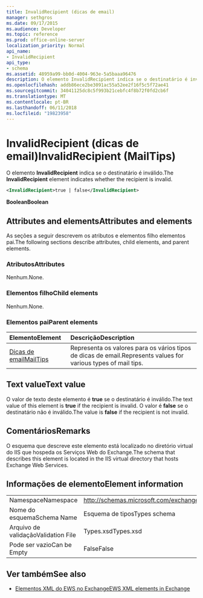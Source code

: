 ```yaml
---
title: InvalidRecipient (dicas de email)
manager: sethgros
ms.date: 09/17/2015
ms.audience: Developer
ms.topic: reference
ms.prod: office-online-server
localization_priority: Normal
api_name:
- InvalidRecipient
api_type:
- schema
ms.assetid: 48959a99-bb0d-4004-963e-5a5baaa96476
description: O elemento InvalidRecipient indica se o destinatário é inválido.
ms.openlocfilehash: addb86ece2be3091ac55a52ee2f16f5c5f72ae41
ms.sourcegitcommit: 34041125dc8c5f993b21cebfc4f8b72f0fd2cb6f
ms.translationtype: MT
ms.contentlocale: pt-BR
ms.lasthandoff: 06/11/2018
ms.locfileid: "19823958"
---
```

# <a name="invalidrecipient-mailtips"></a><span data-ttu-id="1c145-103">InvalidRecipient (dicas de email)</span><span class="sxs-lookup"><span data-stu-id="1c145-103">InvalidRecipient (MailTips)</span></span>

<span data-ttu-id="1c145-104">O elemento **InvalidRecipient** indica se o destinatário é inválido.</span><span class="sxs-lookup"><span data-stu-id="1c145-104">The **InvalidRecipient** element indicates whether the recipient is invalid.</span></span> 
  
```XML
<InvalidRecipient>true | false</InvalidRecipient>
```

 <span data-ttu-id="1c145-105">**Boolean**</span><span class="sxs-lookup"><span data-stu-id="1c145-105">**Boolean**</span></span>
## <a name="attributes-and-elements"></a><span data-ttu-id="1c145-106">Attributes and elements</span><span class="sxs-lookup"><span data-stu-id="1c145-106">Attributes and elements</span></span>

<span data-ttu-id="1c145-107">As seções a seguir descrevem os atributos e elementos filho elementos pai.</span><span class="sxs-lookup"><span data-stu-id="1c145-107">The following sections describe attributes, child elements, and parent elements.</span></span>
  
### <a name="attributes"></a><span data-ttu-id="1c145-108">Atributos</span><span class="sxs-lookup"><span data-stu-id="1c145-108">Attributes</span></span>

<span data-ttu-id="1c145-109">Nenhum.</span><span class="sxs-lookup"><span data-stu-id="1c145-109">None.</span></span>
  
### <a name="child-elements"></a><span data-ttu-id="1c145-110">Elementos filho</span><span class="sxs-lookup"><span data-stu-id="1c145-110">Child elements</span></span>

<span data-ttu-id="1c145-111">Nenhum.</span><span class="sxs-lookup"><span data-stu-id="1c145-111">None.</span></span>
  
### <a name="parent-elements"></a><span data-ttu-id="1c145-112">Elementos pai</span><span class="sxs-lookup"><span data-stu-id="1c145-112">Parent elements</span></span>

|<span data-ttu-id="1c145-113">**Elemento**</span><span class="sxs-lookup"><span data-stu-id="1c145-113">**Element**</span></span>|<span data-ttu-id="1c145-114">**Descrição**</span><span class="sxs-lookup"><span data-stu-id="1c145-114">**Description**</span></span>|
|:-----|:-----|
|[<span data-ttu-id="1c145-115">Dicas de email</span><span class="sxs-lookup"><span data-stu-id="1c145-115">MailTips</span></span>](mailtips.md) <br/> |<span data-ttu-id="1c145-116">Representa os valores para os vários tipos de dicas de email.</span><span class="sxs-lookup"><span data-stu-id="1c145-116">Represents values for various types of mail tips.</span></span>  <br/> |
   
## <a name="text-value"></a><span data-ttu-id="1c145-117">Text value</span><span class="sxs-lookup"><span data-stu-id="1c145-117">Text value</span></span>

<span data-ttu-id="1c145-118">O valor de texto deste elemento é **true** se o destinatário é inválido.</span><span class="sxs-lookup"><span data-stu-id="1c145-118">The text value of this element is **true** if the recipient is invalid.</span></span> <span data-ttu-id="1c145-119">O valor é **false** se o destinatário não é inválido.</span><span class="sxs-lookup"><span data-stu-id="1c145-119">The value is **false** if the recipient is not invalid.</span></span> 
  
## <a name="remarks"></a><span data-ttu-id="1c145-120">Comentários</span><span class="sxs-lookup"><span data-stu-id="1c145-120">Remarks</span></span>

<span data-ttu-id="1c145-121">O esquema que descreve este elemento está localizado no diretório virtual do IIS que hospeda os Serviços Web do Exchange.</span><span class="sxs-lookup"><span data-stu-id="1c145-121">The schema that describes this element is located in the IIS virtual directory that hosts Exchange Web Services.</span></span>
  
## <a name="element-information"></a><span data-ttu-id="1c145-122">Informações de elemento</span><span class="sxs-lookup"><span data-stu-id="1c145-122">Element information</span></span>

|||
|:-----|:-----|
|<span data-ttu-id="1c145-123">Namespace</span><span class="sxs-lookup"><span data-stu-id="1c145-123">Namespace</span></span>  <br/> |http://schemas.microsoft.com/exchange/services/2006/types  <br/> |
|<span data-ttu-id="1c145-124">Nome do esquema</span><span class="sxs-lookup"><span data-stu-id="1c145-124">Schema Name</span></span>  <br/> |<span data-ttu-id="1c145-125">Esquema de tipos</span><span class="sxs-lookup"><span data-stu-id="1c145-125">Types schema</span></span>  <br/> |
|<span data-ttu-id="1c145-126">Arquivo de validação</span><span class="sxs-lookup"><span data-stu-id="1c145-126">Validation File</span></span>  <br/> |<span data-ttu-id="1c145-127">Types.xsd</span><span class="sxs-lookup"><span data-stu-id="1c145-127">Types.xsd</span></span>  <br/> |
|<span data-ttu-id="1c145-128">Pode ser vazio</span><span class="sxs-lookup"><span data-stu-id="1c145-128">Can be Empty</span></span>  <br/> |<span data-ttu-id="1c145-129">False</span><span class="sxs-lookup"><span data-stu-id="1c145-129">False</span></span>  <br/> |
   
## <a name="see-also"></a><span data-ttu-id="1c145-130">Ver também</span><span class="sxs-lookup"><span data-stu-id="1c145-130">See also</span></span>



- [<span data-ttu-id="1c145-131">Elementos XML do EWS no Exchange</span><span class="sxs-lookup"><span data-stu-id="1c145-131">EWS XML elements in Exchange</span></span>](ews-xml-elements-in-exchange.md)

